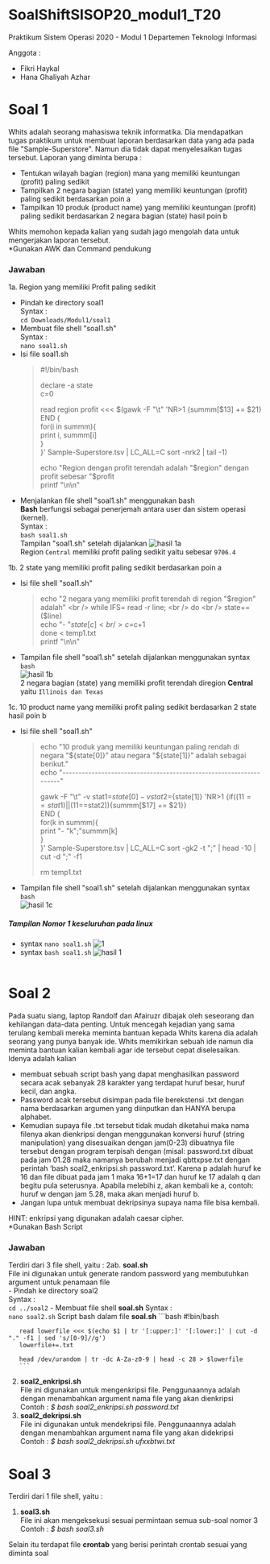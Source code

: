 # SoalShiftSISOP20_modul1_T20
Praktikum Sistem Operasi 2020 - Modul 1
Departemen Teknologi Informasi

Anggota :
- Fikri Haykal
- Hana Ghaliyah Azhar


# Soal 1
Whits adalah seorang mahasiswa teknik informatika. Dia mendapatkan tugas praktikum untuk membuat laporan berdasarkan data yang ada pada file "Sample-Superstore". Namun dia tidak dapat menyelesaikan tugas tersebut. Laporan yang diminta berupa : <br />
- Tentukan wilayah bagian (region) mana yang memiliki keuntungan (profit) paling sedikit <br />
- Tampilkan 2 negara bagian (state) yang memiliki keuntungan (profit) paling sedikit berdasarkan poin a <br />
- Tampilkan 10 produk (product name) yang memiliki keuntungan (profit) paling sedikit berdasarkan 2 negara bagian (state) hasil poin b <br />

Whits memohon kepada kalian yang sudah jago mengolah data untuk mengerjakan laporan tersebut. <br />
*Gunakan AWK dan Command pendukung <br />

### Jawaban
1a. Region yang memiliki Profit paling sedikit
- Pindah ke directory soal1 <br />
  Syntax : <br />
  `cd Downloads/Modul1/soal1`
- Membuat file shell "soal1.sh" <br />
  Syntax : <br />
  `nano soal1.sh` <br />
- Isi file soal1.sh
  > #!/bin/bash 
  >
  > declare -a state <br />
  > c=0
  >
  > read region profit <<< $(gawk -F "\t" 'NR>1 {summm[$13] += $21} <br />
  > END { <br />
  > for(i in summm){ <br />
  > print i, summm[i] <br />
  > } <br />
  > }' Sample-Superstore.tsv | LC_ALL=C sort -nrk2 | tail -1) <br />
  >
  > echo "Region dengan profit terendah adalah "$region" dengan profit sebesar "$profit <br />
  > printf "\n\n" <br />
- Menjalankan file shell "soal1.sh" menggunakan bash <br />
  <b>Bash</b> berfungsi sebagai penerjemah antara user dan sistem operasi (kernel). <br />
  Syntax : <br />
  `bash soal1.sh` <br />
  Tampilan "soal1.sh" setelah dijalankan
  ![hasil 1a](https://user-images.githubusercontent.com/26424136/75509861-9a71fd80-5a1b-11ea-9e4d-b74825f30c70.jpg) <br />
  Region `Central` memiliki profit paling sedikit yaitu sebesar `9706.4` <br />
 
 1b. 2 state yang memiliki profit paling sedikit berdasarkan poin a 
 - Isi file shell "soal1.sh" <br />
   > echo "2 negara yang memiliki profit terendah di region "$region" adalah" <br />
   > while IFS= read -r line; <br />
   > do <br />
   >   state+=($line) <br />
   >   echo "- "${state[c]} <br />
   >   c=$c+1 <br />
   > done < temp1.txt <br />
   > printf "\n\n" <br />
- Tampilan file shell "soal1.sh" setelah dijalankan menggunakan syntax `bash` <br />
  ![hasil 1b](https://user-images.githubusercontent.com/26424136/75510834-ccd12a00-5a1e-11ea-970a-b7578c9b7278.jpg) <br />
  2 negara bagian (state) yang memiliki profit terendah diregion <b>Central</b> yaitu `Illinois dan Texas` <br />
  
1c. 10 product name yang memiliki profit paling sedikit berdasarkan 2 state hasil poin b  
- Isi file shell "soal1.sh" <br />
  > echo "10 produk yang memiliki keuntungan paling rendah di negara "${state[0]}" atau negara "${state[1]}" adalah sebagai berikut." <br />
  > echo "-------------------------------------------------------------------" <br />
  >
  > gawk -F "\t" -v stat1=${state[0]} -v stat2=${state[1]} 'NR>1 {if(($11==stat1) || ($11==stat2)){summm[$17] += $21}} <br />
  > END { <br />
  >  for(k in summm){ <br />
  >    print "- "k";"summm[k] <br />
  >  } <br />
  > }' Sample-Superstore.tsv | LC_ALL=C sort -gk2 -t ";" | head -10 | cut -d ";" -f1 <br />
  >
  > rm temp1.txt <br />
- Tampilan file shell "soal1.sh" setelah dijalankan menggunakan syntax `bash` <br />
  ![hasil 1c](https://user-images.githubusercontent.com/26424136/75511699-88935900-5a21-11ea-9269-732599ed7ef6.jpg) <br />

##### Tampilan Nomor 1 keseluruhan pada linux
- syntax `nano soal1.sh`
![1](https://user-images.githubusercontent.com/26424136/75511932-61895700-5a22-11ea-9794-31a33282d23f.PNG)
- syntax `bash soal1.sh`
![hasil 1](https://user-images.githubusercontent.com/26424136/75511880-2c7d0480-5a22-11ea-9925-73001db56f57.PNG) 
<br /> <br />


# Soal 2
Pada suatu siang, laptop Randolf dan Afairuzr dibajak oleh seseorang dan kehilangan data-data penting. Untuk mencegah kejadian yang sama terulang kembali mereka meminta bantuan kepada Whits karena dia adalah seorang yang punya banyak ide. Whits memikirkan sebuah ide namun dia meminta bantuan kalian kembali agar ide tersebut cepat diselesaikan. Idenya adalah kalian <br />
- membuat sebuah script bash yang dapat menghasilkan password secara acak sebanyak 28 karakter yang terdapat huruf besar, huruf kecil, dan angka. <br />
- Password acak tersebut disimpan pada file berekstensi .txt dengan nama berdasarkan argumen yang diinputkan dan HANYA berupa alphabet. <br />
- Kemudian supaya file .txt tersebut tidak mudah diketahui maka nama filenya akan dienkripsi dengan menggunakan konversi huruf (string manipulation) yang disesuaikan dengan jam(0-23) dibuatnya file tersebut dengan program terpisah dengan (misal: password.txt dibuat pada jam 01.28 maka namanya berubah menjadi qbttxpse.txt dengan perintah ‘bash soal2_enkripsi.sh password.txt’. Karena p adalah huruf ke 16 dan file dibuat pada jam 1 maka 16+1=17 dan huruf ke 17 adalah q dan begitu pula seterusnya. Apabila melebihi z, akan kembali ke a, contoh: huruf w dengan jam 5.28, maka akan menjadi huruf b. <br />
- Jangan lupa untuk membuat dekripsinya supaya nama file bisa kembali. <br />

HINT: enkripsi yang digunakan adalah caesar cipher. <br />
*Gunakan Bash Script <br />

### Jawaban
Terdiri dari 3 file shell, yaitu :
2ab. <b>soal.sh</b><br />
     File ini digunakan untuk generate random password yang membutuhkan argument untuk penamaan file<br />
     - Pindah ke directory soal2 <br />
       Syntax : <br />
       `cd ../soal2`
     - Membuat file shell <b>soal.sh</b>
       Syntax : <br />
       `nano soal2.sh`
       Script bash dalam file <b>soal.sh</b>
       ```bash
       #!bin/bash

       read lowerfile <<< $(echo $1 | tr '[:upper:]' '[:lower:]' | cut -d "." -f1 | sed 's/[0-9]//g')
       lowerfile+=.txt

       head /dev/urandom | tr -dc A-Za-z0-9 | head -c 28 > $lowerfile
       ```
2. <b>soal2_enkripsi.sh</b><br />
   File ini digunakan untuk mengenkripsi file. Penggunaannya adalah dengan menambahkan argument nama file yang akan dienkripsi<br />
   Contoh : <i>$</b> bash soal2_enkripsi.sh password.txt</i>
3. <b>soal2_dekripsi.sh</b><br />
   File ini digunakan untuk mendekripsi file. Penggunaannya adalah dengan menambahkan argument nama file yang akan didekripsi<br />
   Contoh : <i>$</b> bash soal2_dekripsi.sh ufxxbtwi.txt</i>
   


# Soal 3
Terdiri dari 1 file shell, yaitu :
1. <b>soal3.sh</b><br />
   File ini akan mengeksekusi sesuai permintaan semua sub-soal nomor 3<br />
   Contoh : <i>$</b> bash soal3.sh</i>
   
Selain itu terdapat file <b>crontab</b> yang berisi perintah crontab sesuai yang diminta soal
